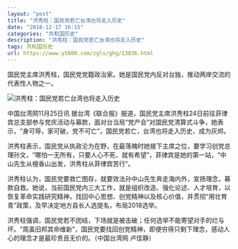 ```yaml
---
layout: "post"
title: "洪秀柱：国民党若亡台湾也将走入历史"
date: "2018-12-17 16:15"
categories: "共和国历史"
description: "洪秀柱：国民党若亡台湾也将走入历史"
tags: 共和国历史
url: https://www.y5000.com/zgls/ghg/13036.html
---
```






国民党主席洪秀柱，国民党党籍政治家。她是国民党内反对台独，推动两岸交流的代表性人物之一。

![洪秀柱：国民党若亡台湾也将走入历史](/uploads/allimg/170210/6-1F2101414563J.JPG)

中国台湾网11月25日讯
据台湾《联合报》报道，国民党主席洪秀柱24日前往菲律宾总支部参与党庆活动与募款，面对台当局“党产会”对国民党清算式斗争，她表示，“身可辱，家可破，党不可亡”，国民党若亡，台湾也将走入历史、成为灰烬。

洪秀柱表示，国民党从执政沦为在野，在最落魄时她接下主席之位，要学习创党总理孙文，“哪怕一无所有，只要人心不死、就有希望”，菲律宾是她的第一站，“中山先生从檀香山出发，洪秀柱从菲律宾苦行”。

洪秀柱认为，国民党要救亡图存，就要效法孙中山先生奔走海内外，宣扬理念，募款自救。她说，当前国民党内三大工作，就是组织改造、强化论述、人才培育，以恢复革命实践研究精神，找回中心思想、创党精神以及核心价值，并贯彻“用壮育青”政策，及早决定地方县长人选提名，布局2018选举。

洪秀柱强调，国民党若不团结，下场就是被击破；任何选举不能寄望对手的烂与坏。“周虽旧邦其命维新”，国民党要找回创党精神，即便穷得只剩下理念，感动人心的理念才是最珍贵且无价的。（中国台湾网
卢佳静）
